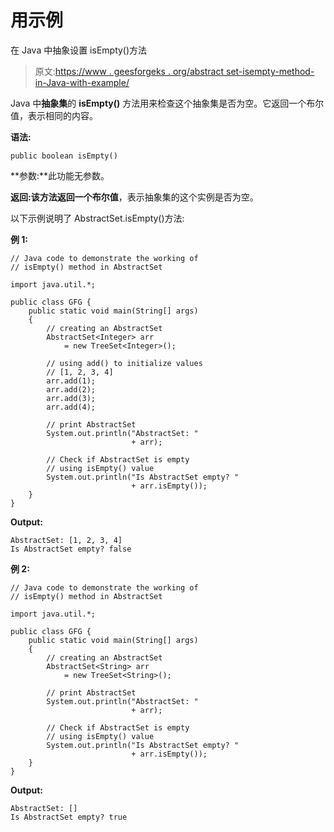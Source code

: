# 用示例

在 Java 中抽象设置 isEmpty()方法

> 原文:[https://www . geesforgeks . org/abstract set-isempty-method-in-Java-with-example/](https://www.geeksforgeeks.org/abstractset-isempty-method-in-java-with-example/)

Java 中**抽象集**的 **isEmpty()** 方法用来检查这个抽象集是否为空。它返回一个布尔值，表示相同的内容。

**语法:**

```
public boolean isEmpty()
```

**参数:**此功能无参数。

**返回:**该方法返回一个**布尔值**，表示抽象集的这个实例是否为空。

以下示例说明了 AbstractSet.isEmpty()方法:

**例 1:**

```
// Java code to demonstrate the working of
// isEmpty() method in AbstractSet

import java.util.*;

public class GFG {
    public static void main(String[] args)
    {
        // creating an AbstractSet
        AbstractSet<Integer> arr
            = new TreeSet<Integer>();

        // using add() to initialize values
        // [1, 2, 3, 4]
        arr.add(1);
        arr.add(2);
        arr.add(3);
        arr.add(4);

        // print AbstractSet
        System.out.println("AbstractSet: "
                           + arr);

        // Check if AbstractSet is empty
        // using isEmpty() value
        System.out.println("Is AbstractSet empty? "
                           + arr.isEmpty());
    }
}
```

**Output:**

```
AbstractSet: [1, 2, 3, 4]
Is AbstractSet empty? false

```

**例 2:**

```
// Java code to demonstrate the working of
// isEmpty() method in AbstractSet

import java.util.*;

public class GFG {
    public static void main(String[] args)
    {
        // creating an AbstractSet
        AbstractSet<String> arr
            = new TreeSet<String>();

        // print AbstractSet
        System.out.println("AbstractSet: "
                           + arr);

        // Check if AbstractSet is empty
        // using isEmpty() value
        System.out.println("Is AbstractSet empty? "
                           + arr.isEmpty());
    }
}
```

**Output:**

```
AbstractSet: []
Is AbstractSet empty? true

```